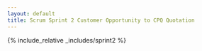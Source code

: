 ```yaml
---
layout: default
title: Scrum Sprint 2 Customer Opportunity to CPQ Quotation
---
```


{% include_relative _includes/sprint2 %}
